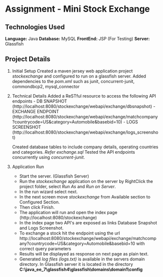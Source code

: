 # Assignment - Mini Stock Exchange

## Technologies Used
  **Language:** Java
  **Database:** MySQL
  **FrontEnd:** JSP (For Testing)
  **Server:** Glassfish

## Project Details
1. Initial Setup
	Created a maven jersey web application project _stockexchange_ and configured to run on a glassfish server.
	Added dependencies to the _pom.xml_ such as junit, concurrent-junit, commondbcp2, mysql_connector
2. Technical Details
	Added a ReSTful resource to access the following API endpoints
		- DB SNAPSHOT (http://localhost:8080/stockexchange/webapi/exchange/dbsnapshot)
		- EXCHANGE ENDPOINT (http://localhost:8080/stockexchange/webapi/exchange/matchcompany?countrycode=US&category=Automobile&basebid=10)
		- LOGS SCREENSHOT (http://localhost:8080/stockexchange/webapi/exchange/logs_screenshot)

	Created database tables to include company details, operating countries and categories. _Refer exchange.sql_
	Tested the API endpoints concurrently using _concurrent-junit_.
3. Application Run
	- Start the server. (Glassfish Server)
	- Run the _stockexchange_ application on the server by RightClick the project folder, select _Run As_ and  _Run on Server_.
	- In the run wizard select next.
	- In the next screen move _stockexchange_ from Available section to Configured Section.
	- Then click Finish.
	- The application will run and open the index page (http://localhost:8080/stockexchange)
	- In the index page two API's are exposed as links Database Snapshot and Logs Screenshot.
	- To exchange a stock hit the endpoint using the url http://localhost:8080/stockexchange/webapi/exchange/matchcompany?countrycode=US&category=Automobile&basebid=10 with correct query parameters
	- Results will be displayed as response on next page as plain text.
	- Generated _log files (logs.txt)_ is available in the servers domain directory. In Glassfish server it is located in the directory **C:\java_ee_7\glassfish4\glassfish\domains\domain1\config**

